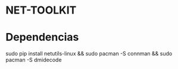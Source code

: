 # NET-TOOLKIT
# Dependencias
sudo pip install netutils-linux &&
sudo pacman -S connman &&
sudo pacman -S dmidecode
